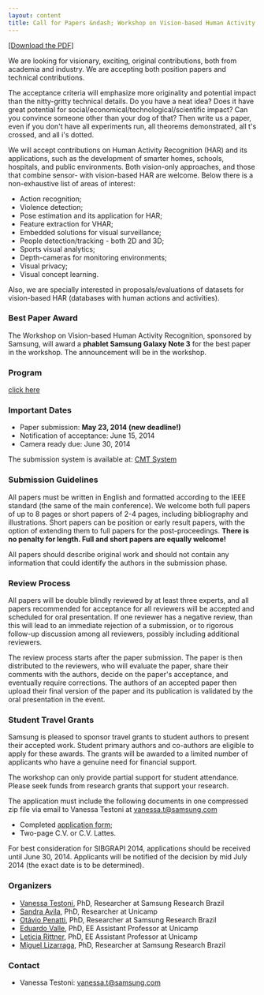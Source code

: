 ```yaml
---
layout: content
title: Call for Papers &ndash; Workshop on Vision-based Human Activity Recognition 
---
```


[[Download the PDF]](files/call-for-wvhar.pdf)

We are looking for visionary, exciting, original contributions, both from academia and industry. We are accepting both position papers and technical contributions. 

The acceptance criteria will emphasize more originality and potential impact than the nitty-gritty technical details. Do you have a neat idea? Does it have great potential for social/economical/technological/scientific impact? Can you convince someone other than your dog of that? Then write us a paper, even if you don't have all experiments run, all theorems demonstrated, all t's crossed, and all i's dotted.

We will accept contributions on Human Activity Recognition (HAR) and its applications, such as the development of smarter homes, schools, hospitals, and public environments. Both vision-only approaches, and those that combine sensor- with vision-based HAR are welcome. Below there is a non-exhaustive list of areas of interest:

- Action recognition;
- Violence detection;
- Pose estimation and its application for HAR;
- Feature extraction for VHAR;
- Embedded solutions for visual surveillance;
- People detection/tracking - both 2D and 3D;
- Sports visual analytics;
- Depth-cameras for monitoring environments;
- Visual privacy;
- Visual concept learning.

Also, we are specially interested in proposals/evaluations of datasets for vision-based HAR (databases with human actions and activities).

### Best Paper Award

The Workshop on Vision-based Human Activity Recognition, sponsored by Samsung, will award a **phablet Samsung Galaxy Note 3** for the best paper in the workshop. The announcement will be in the workshop.

### Program 

[click here](program_WVHAR.html)

### Important Dates

- Paper submission: **May 23, 2014 (new deadline!)**
- Notification of acceptance: June 15, 2014
- Camera ready due: June 30, 2014

The submission system is available at: [CMT System](https://cmt.research.microsoft.com/VBHAR2014/)

### Submission Guidelines

All papers must be written in English and formatted according to the IEEE standard (the same of the main conference). We welcome both full papers of up to 8 pages or  short papers of 2-4 pages, including bibliography and illustrations. Short papers can be position or early result papers, with the option of extending them to full papers for the post-proceedings. **There is no penalty for length. Full and short papers are equally welcome!**

All papers should describe original work and should not contain any information that could identify the authors in the submission phase.

### Review Process

All papers will be double blindly reviewed by at least three experts, and all papers recommended for acceptance for all reviewers will be accepted and scheduled for oral presentation. If one reviewer has a negative review, than this will lead to an immediate rejection of a submission, or to rigorous follow-up discussion among all reviewers, possibly including additional reviewers. 

The review process starts after the paper submission. The paper is then distributed to the reviewers, who will evaluate the paper, share their comments with the authors, decide on the paper's acceptance, and eventually require corrections. The authors of an accepted paper then upload their final version of the paper and its publication is validated by the oral presentation in the event.

### Student Travel Grants

Samsung is pleased to sponsor travel grants to student authors to present their accepted work. Student primary authors and co-authors are eligible to apply for these awards. The grants will be awarded to a limited number of applicants who have a genuine need for financial support. 

The workshop can only provide partial support for student attendance. Please seek funds from research grants that support your research.

The application must include the following documents in one compressed zip file via email to Vanessa Testoni at [vanessa.t@samsung.com](mailto:vanessa.t@samsung.com)

- Completed [application form](files/application_form.pdf);
- Two-page C.V. or C.V. Lattes.

For best consideration for SIBGRAPI 2014, applications should be received until June 30, 2014. Applicants will be notified of the decision by mid July 2014 (the exact date is to be determined). 

### Organizers

- [Vanessa Testoni](http://lattes.cnpq.br/0957464563211928), PhD, Researcher at Samsung Research Brazil
- [Sandra Avila](http://lattes.cnpq.br/8343699060914150), PhD, Researcher at Unicamp
- [Ot&aacute;vio Penatti](http://lattes.cnpq.br/9435126211245735), PhD, Researcher at Samsung Research Brazil
- [Eduardo Valle](http://lattes.cnpq.br/6301401714714951), PhD, EE Assistant Professor at Unicamp
- [Leticia Rittner](http://lattes.cnpq.br/6540619386101635), PhD, EE Assistant Professor at Unicamp
- [Miguel Lizarraga](http://lattes.cnpq.br/8820652347287112), PhD, Researcher at Samsung Research Brazil 

### Contact

- Vanessa Testoni: [vanessa.t@samsung.com](mailto:vanessa.t@samsung.com)
